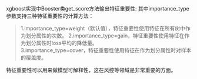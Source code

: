 xgboost实现中Booster类get_score方法输出特征重要性:
其中importance_type参数支持三种特征重要性的计算方法： 
> 1.importance_type=weight（默认值），特征重要性使用特征在所有树中作为划分属性的次数。 
> 2.importance_type=gain，特征重要性使用特征在作为划分属性时loss平均的降低量。  
> 3.importance_type=cover，特征重要性使用特征在作为划分属性时对样本的覆盖度。  

特征重要性可以用来做模型可解释性，这在风控等领域是非常重要的方面。
